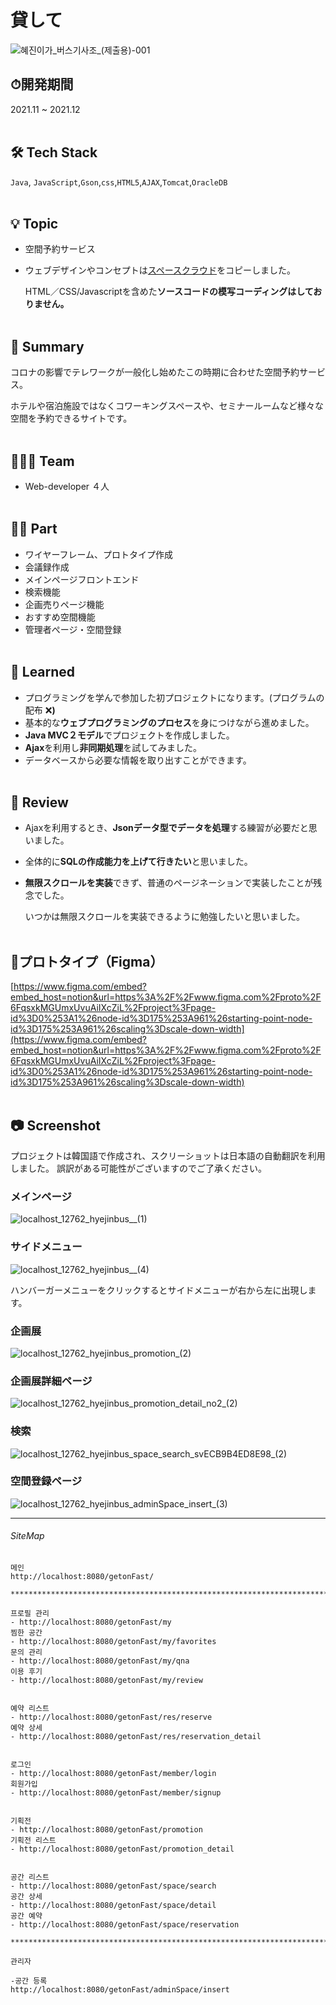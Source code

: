 # 貸して
![혜진이가_버스기사조_(제출용)-001](https://user-images.githubusercontent.com/86164711/161538945-cef0b83a-4061-46a8-b392-2cb553784b05.jpg)

## ⏱開発期間

2021.11 ~ 2021.12
<br></br>

## 🛠 Tech Stack

`Java`, `JavaScript`,`Gson`,`css`,`HTML5`,`AJAX`,`Tomcat`,`OracleDB`
<br></br>

## 💡 Topic

- 空間予約サービス
- ウェブデザインやコンセプトは[スペースクラウド](https://www.spacecloud.kr/)をコピーしました。
    
    HTML／CSS/Javascriptを含めた**ソースコードの模写コーディングはしておりません。**
<br></br>

## 📝 Summary

コロナの影響でテレワークが一般化し始めたこの時期に合わせた空間予約サービス。

ホテルや宿泊施設ではなくコワーキングスペースや、セミナールームなど様々な空間を予約できるサイトです。
<br></br>


## 🧑🏻‍💻 Team

- Web-developer ４人
<br></br>

## 🤚🏻 Part

- ワイヤーフレーム、プロトタイプ作成
- 会議録作成
- メインページフロントエンド
- 検索機能
- 企画売りページ機能
- おすすめ空間機能
- 管理者ぺージ・空間登録
<br></br>
## 🤔 Learned

- プログラミングを学んで参加した初プロジェクトになります。(プログラムの配布 ❌**)**
- 基本的な**ウェブプログラミングのプロセス**を身につけながら進めました。
- **Java MVC２モデル**でプロジェクトを作成しました。
- **Ajax**を利用し**非同期処理**を試してみました。
- データベースから必要な情報を取り出すことができます。
<br></br>

## 📑 Review

- Ajaxを利用するとき、**Jsonデータ型でデータを処理**する練習が必要だと思いました。
- 全体的に**SQLの作成能力を上げて行きたい**と思いました。
- **無限スクロールを実装**できず、普通のページネーションで実装したことが残念でした。
    
    いつかは無限スクロールを実装できるように勉強したいと思いました。
<br></br>

## 📜プロトタイプ（Figma）

[https://www.figma.com/embed?embed_host=notion&url=https%3A%2F%2Fwww.figma.com%2Fproto%2F6FqsxkMGUmxUvuAiIXcZiL%2Fproject%3Fpage-id%3D0%253A1%26node-id%3D175%253A961%26starting-point-node-id%3D175%253A961%26scaling%3Dscale-down-width](https://www.figma.com/embed?embed_host=notion&url=https%3A%2F%2Fwww.figma.com%2Fproto%2F6FqsxkMGUmxUvuAiIXcZiL%2Fproject%3Fpage-id%3D0%253A1%26node-id%3D175%253A961%26starting-point-node-id%3D175%253A961%26scaling%3Dscale-down-width)
<br></br>

## 📷 Screenshot

プロジェクトは韓国語で作成され、スクリーショットは日本語の自動翻訳を利用しました。 
誤訳がある可能性がございますのでご了承ください。

### **メインページ**

![localhost_12762_hyejinbus__(1)](https://user-images.githubusercontent.com/86164711/161538928-1e6b16c5-ab80-4ece-8f5e-7827a090414c.png)

### **サイドメニュー**

![localhost_12762_hyejinbus__(4)](https://user-images.githubusercontent.com/86164711/161538934-a3273326-9194-4515-9c98-ae30662709ef.png)

ハンバーガーメニューをクリックするとサイドメニューが右から左に出現します。

### **企画展**
![localhost_12762_hyejinbus_promotion_(2)](https://user-images.githubusercontent.com/86164711/161538938-112ed3a8-f16f-41db-bcd8-f18de99082ed.png)

### **企画展詳細ページ**

![localhost_12762_hyejinbus_promotion_detail_no2_(2)](https://user-images.githubusercontent.com/86164711/161538941-3dca5f42-8db0-491e-94b0-7f9c01856502.png)

### **検索**

![localhost_12762_hyejinbus_space_search_svECB9B4ED8E98_(2)](https://user-images.githubusercontent.com/86164711/161538942-29d5a134-83d8-4d1a-b58d-43f670af4d93.png)

### **空間登録ページ**

![localhost_12762_hyejinbus_adminSpace_insert_(3)](https://user-images.githubusercontent.com/86164711/161538935-4238e069-7878-4ef7-bef9-f1225b1b3e5b.png)

-----------
###### SiteMap
```
메인
http://localhost:8080/getonFast/        

***********************************************************************

프로필 관리
- http://localhost:8080/getonFast/my
찜한 공간
- http://localhost:8080/getonFast/my/favorites
문의 관리
- http://localhost:8080/getonFast/my/qna
이용 후기
- http://localhost:8080/getonFast/my/review


예약 리스트
- http://localhost:8080/getonFast/res/reserve
예약 상세
- http://localhost:8080/getonFast/res/reservation_detail


로그인
- http://localhost:8080/getonFast/member/login
회원가입
- http://localhost:8080/getonFast/member/signup


기획전
- http://localhost:8080/getonFast/promotion
기획전 리스트
- http://localhost:8080/getonFast/promotion_detail


공간 리스트
- http://localhost:8080/getonFast/space/search
공간 상세
- http://localhost:8080/getonFast/space/detail
공간 예약
- http://localhost:8080/getonFast/space/reservation

***********************************************************************

관리자 

-공간 등록 
http://localhost:8080/getonFast/adminSpace/insert
